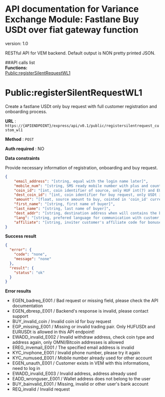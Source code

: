 # API documentation for Variance Exchange Module: Fastlane Buy USDt over fiat gateway function
version: 1.0

RESTful API for VEM backend. Default output is NON pretty printed JSON.

##API calls list<br>
**Functions:**   
    [Public:registerSilentRequestWL1](#publicregistersilentrequest_custom_wl1)  
 

# Public:registerSilentRequestWL1

Create a fastlane USDt only buy request with full customer registration and onboarding process.

**URL** : `https://{APIENDPOINT}/express/api/v0.1/public/registersilentrequest_custom_wl1`

**Method** : `POST`

**Auth required** : NO

**Data constraints**

Provide necessary information of registration, onboarding and buy request.

```json
{
    "email_address": "[string, equal with the login name later]",
    "mobile_num": "[string, SMS ready mobile number with plus and countrycode prefix, do not use any separator!]",
    "coin_id": "[int, coin identifier of source, only HUF int(7) and EURO int(5) is allowed here!]",
    "dest_coin_id": "[int, coin identifier for buy request, only USDt int(10) is allowed here!]",
    "amount": "[float, source amount to buy, cointed in 'coin_id' currency]",
    "first_name": "[string, first name of buyer]",
    "last_name": "[string, last name of buyer]",
    "dest_addr": "[string, destination address when will contains the bought USDt (Only OMNI/Bitcoin addresses is allowed)]",
    "lang": "[string, prefered language for communication with customr, only 'hu' and 'en' allowed]",
    "affiliate": "[string, inviter customer's affiliate code for bonuses]",
}
```

**Success result**

```json
{
  "error": {
    "code": "none", 
    "message": "none"
  }, 
  "result": {
    "status": "ok"
  }
}
```

**Error results**  
* EGEN_badreq_E001 / Bad request or missing field, please check the API documentation
* EGEN_dbresp_E001 / Backend's response is invalid, please contact support
* BUY_invalid_coin / Invalid coin id for buy request
* EGP_missing_E001 / Missing or invalid trading pair. Only HUFUSDt and EURUSDt is allowed in this API endpoint!
* EWADD_invalid_E002 / Invalid withdraw address, check coin type and address again, only OMNI/Bitcoin addresses is allowed
* EREG_invemail_E001 / The specified email address is invalid
* KYC_invphone_E001 / Invalid phone number, please try it again
* KYC_numused_E001 / Mobile number already used for other account
* EGEN_unauth_E001 / Customer exists in VEM with this informations, need to log in
* EWADD_invalid_E003 / Invalid address, address already used
* EADD_wronguser_E001 / Wallet address does not belong to the user
* BUY_bainvalid_E001 / Missing, invalid or other user's bank account
* REQ_invalid / Invalid request
